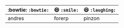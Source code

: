 
| :bowtie: `:bowtie:` | :smile: `:smile:` | :laughing: `:laughing:` |
|---|---|---|
| andres | forerp | pinzon |
